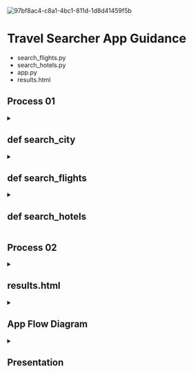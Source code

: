 ![97bf8ac4-c8a1-4bc1-811d-1d8d41459f5b](https://github.com/shouldbeclaudio/TravelSearcher_Project/assets/44953699/20a1627c-83db-4089-966b-fd530031d1e9)

# Travel Searcher App Guidance

- search_flights.py
- search_hotels.py
- app.py
- results.html

## Process 01

<details>
<summary><h2>def search_city</h2></summary>

  - In function city_name, i made a API connection to retrieve the IATA airport codes to be able to search for city names to merge
    with hotel search and make a unique search by city name

  - def search_city "flight's"

         def search_city(city_name):
            url = "https://skyscanner-api.p.rapidapi.com/v3/geo/hierarchy/flights/en-US"

        headers = {
        "X-RapidAPI-Key": "81d929c401msh55db1148647344cp1f1e2djsnd3e37a9caf26",
        "X-RapidAPI-Host": "skyscanner-api.p.rapidapi.com"
         }

        response = requests.get(url, headers=headers)
        data = json.loads(response.text)

        places = data['places']

        for place_id, place_data in places.items():
            if place_data['name'].lower() == city_name.lower():
               entity_id = place_id
               iata = place_data.get('iata')
               return entity_id, iata
        return None, None

    - def search_city "Hotel's"

          def search_city(city_name):
              url = "https://skyscanner-api.p.rapidapi.com/v3/geo/hierarchy/flights/en-US"

             headers = {
                         "X-RapidAPI-Key": "81d929c401msh55db1148647344cp1f1e2djsnd3e37a9caf26",
                         "X-RapidAPI-Host": "skyscanner-api.p.rapidapi.com"
                       }

            response = requests.get(url, headers=headers)
            data = json.loads(response.text)

            places = data['places']

          for place_id, place_data in places.items():
                 if place_data['name'].lower() == city_name.lower():
                    entity_id = place_id
                    return entity_id

          return None
      
  
</details>

<details>
<summary><h2>def search_flights</h2></summary>

   - In function search_flights, i made a API connection and made some setup's for flights search:

    def search_flights(departure_date, return_date, origin, destination, adults, min_price, max_price, limit=5):
                       origin_entity_id, origin_iata = search_city(origin)
                       destination_entity_id, destination_iata = search_city(destination)

    if origin_entity_id is None:
        print(f"Origin city '{origin}' not found.")
        return None

    if destination_entity_id is None:
        print(f"Destination city '{destination}' not found.")
        return None

    url = "https://skyscanner-api.p.rapidapi.com/v3e/flights/live/search/synced"

    payload = {
        "query": {
            "market": "PT",
            "locale": "pt-PT",
            "currency": "EUR",
            "queryLegs": [
                {
                    "originPlaceId": {"iata": origin_iata},
                    "destinationPlaceId": {"iata": destination_iata},
                    "date": {
                        "year": int(departure_date.split('-')[0]),
                        "month": int(departure_date.split('-')[1]),
                        "day": int(departure_date.split('-')[2])
                    }
                },
                {
                    "originPlaceId": {"iata": destination_iata},
                    "destinationPlaceId": {"iata": origin_iata},
                    "date": {
                        "year": int(return_date.split('-')[0]),
                        "month": int(return_date.split('-')[1]),
                        "day": int(return_date.split('-')[2])
                    }
                }
            ],
            "cabinClass": "CABIN_CLASS_ECONOMY",
            "adults": adults,
            "childrenAges": [0]
        }
    }

    headers = {
        "content-type": "application/json",
        "X-RapidAPI-Key": "81d929c401msh55db1148647344cp1f1e2djsnd3e37a9caf26",
        "X-RapidAPI-Host": "skyscanner-api.p.rapidapi.com"
    }

    response = requests.post(url, json=payload, headers=headers)
    print("Response:", response.status_code)
    print("Response Content:", response.content)

    flight_details = []    
    
    min_price = float(min_price)
    max_price = float(max_price)
    
    if response.status_code == 200:
        itineraries = response.json().get("content", {}).get("results", {}).get("itineraries", {})
        if itineraries:
            flight_details = []
            for itinerary_id, itinerary_info in itineraries.items():
                pricing_options = itinerary_info.get("pricingOptions", [])
                for pricing_option in pricing_options:
                    price = pricing_option.get("price", {}).get("amount")
                    if price and min_price <= float(price) <= max_price:
                        outbound_date = departure_date
                        inbound_date = return_date
                        outbound_origin = origin
                        outbound_destination = destination
                        inbound_origin = destination
                        inbound_destination = origin

                        flight_details.append([
                            outbound_date,
                            outbound_origin,
                            outbound_destination,
                            inbound_date,
                            inbound_origin,
                            inbound_destination,
                            price
                        ])

    if flight_details:
        flight_df = pd.DataFrame(flight_details, columns=[
            "Outbound Date",
            "Outbound Origin",
            "Outbound Destination",
            "Inbound Date",
            "Inbound Origin",
            "Inbound Destination",
            "Price"
        ])
        flight_df["Outbound Date"] = pd.to_datetime(flight_df["Outbound Date"])
        flight_df["Inbound Date"] = pd.to_datetime(flight_df["Inbound Date"])

        if not flight_df.empty:
            flight_df["Outbound Date"] = pd.to_datetime(flight_df["Outbound Date"])
            flight_df["Inbound Date"] = pd.to_datetime(flight_df["Inbound Date"])

            return flight_df
        else:
            print("No flights found.")
            return pd.DataFrame()
     
</details>

<details>
<summary><h2>def search_hotels</h2></summary>

   - In function search_hotels, i made a API connection and made some setup's for hotels search:

    def search_hotels(city_name, inbound_date, outbound_date, num_rooms, num_people, market, min_price=None, max_price=None, limit=None):
                      entity_id = search_city(city_name)

    if entity_id is None:
        print("City not found.")
        return None

    url = "https://skyscanner-api.p.rapidapi.com/v3e/hotels/live/search/create"

    payload = {
        "query": {
            "market": "PT",
            "locale": "pt-PT",
            "currency": "EUR",
            "adults": num_people,
            "placeId": {"entityId": entity_id},
            "checkInDate": {
                "year": inbound_date.year,
                "month": inbound_date.month,
                "day": inbound_date.day
            },
            "checkOutDate": {
                "year": outbound_date.year,
                "month": outbound_date.month,
                "day": outbound_date.day
            },
            "rooms": num_rooms,
            "sortBy": "RELEVANCE_DESC"
        }
    }

    if min_price is not None:
        payload["query"]["priceRange"] = {"min": min_price}
    if max_price is not None:
        payload["query"]["priceRange"] = {"max": max_price}
    if min_price is not None and max_price is not None:
        payload["query"]["priceRange"] = {"min": min_price, "max": max_price}

    headers = {
        "content-type": "application/json",
        "X-RapidAPI-Key": "81d929c401msh55db1148647344cp1f1e2djsnd3e37a9caf26",
        "X-RapidAPI-Host": "skyscanner-api.p.rapidapi.com"
    }

    response = requests.post(url, json=payload, headers=headers)
    data = json.loads(response.text)

    if limit is not None and len(data["content"]["results"]["hotels"]) > limit:
        data["content"]["results"]["hotels"] = data["content"]["results"]["hotels"][:limit]

    return data

</details>

## Process 02

<details>
<summary><h2>results.html</h2></summary>

  - Flight Search

            function sortFlightTable() {
            const flightTable = document.getElementById('flight-table');
            const sortOption = document.getElementById('flight-sort').value;
            const rows = Array.from(flightTable.getElementsByTagName('tr')).slice(1);
            rows.sort((a, b) => {
                const aPrice = parseFloat(a.getElementsByTagName('td')[6].innerText);
                const bPrice = parseFloat(b.getElementsByTagName('td')[6].innerText);
                if (sortOption === 'price-low-high') {
                    return aPrice - bPrice;
                } else {
                    return bPrice - aPrice;
                }
            });
            rows.forEach(row => flightTable.appendChild(row));
        }

   - Hotel Search

              function sortHotelTable() {
            const hotelTable = document.getElementById('hotel-table');
            const sortOption = document.getElementById('hotel-sort').value;
            const rows = Array.from(hotelTable.getElementsByTagName('tr')).slice(1);
            rows.sort((a, b) => {
                const aPrice = parseFloat(a.getElementsByTagName('td')[4].innerText);
                const bPrice = parseFloat(b.getElementsByTagName('td')[4].innerText);
                if (sortOption === 'price-low-high') {
                    return aPrice - bPrice;
                } else {
                    return bPrice - aPrice;
                }
            });
            rows.forEach(row => hotelTable.appendChild(row));

         }


   - Hotel Histogram

    function generateHotelPriceHistogram(data, chartId, chosenPrice) {
        const bucketSize = 30;
        const minPrice = Math.min(...data.map(item => item.Price));
        const maxPrice = Math.max(...data.map(item => item.Price));
    
        const bucketCounts = new Array(Math.ceil((maxPrice - minPrice) / bucketSize)).fill(0);

        data.forEach(item => {
            const bucketIndex = Math.ceil((item.Price - minPrice) / bucketSize); // Modified line
            bucketCounts[bucketIndex]++;
        });

        const labels = bucketCounts.map((count, index) => {
            const bucketStart = minPrice + index * bucketSize;
            const bucketEnd = bucketStart + bucketSize;
            return `${bucketStart.toFixed(0)} - ${bucketEnd.toFixed(0)}`;
        });

        const ctx = document.getElementById(chartId).getContext('2d');
        const chosenBucketIndex = Math.floor((chosenPrice - minPrice) / bucketSize); // Updated line

        new Chart(ctx, {
            type: 'bar',
            data: {
                labels: labels,
                datasets: [{
                    label: 'Price',
                    data: bucketCounts,
                    backgroundColor: bucketCounts.map((count, index) => {
                        const bucketStart = minPrice + index * bucketSize;
                        const bucketEnd = bucketStart + bucketSize;
                        if (chosenPrice >= bucketStart && chosenPrice <= bucketEnd) {
                            return 'rgba(255, 0, 0, 0.7)';
                        } else {
                            return 'rgba(0, 0, 0, 0.7)';
                        }
                    }),
                    borderColor: 'black',
                    borderWidth: 1,
                }]
            },
            options: {
                scales: {
                    y: {
                        beginAtZero: true,
                        suggestedMax: Math.max(...bucketCounts) * 1.1,
                    },
                },
                plugins: {
                    legend: {
                        display: false,
                    },
                    annotation: {
                        annotations: [{
                            type: 'line',
                            mode: 'horizontal',
                            scaleID: 'y',
                            value: chosenPrice,
                            borderColor: 'red',
                            borderWidth: 2,
                            label: {
                                content: `Chosen Price: ${chosenPrice}`,
                                enabled: true,
                                position: 'right'
                            }
                        }]
                    }
                }
            }
        });
    }

        const hotelData = [];
        const hotelTable = document.getElementById('hotel-table');
        const hotelRows = hotelTable.getElementsByTagName('tr');
        for (let i = 1; i < hotelRows.length; i++) {
            const hotelColumns = hotelRows[i].getElementsByTagName('td');
            const hotelPrice = parseFloat(hotelColumns[4].innerText);
            hotelData.push({ Price: hotelPrice });
        }
    
        const chosenHotelPrice = Math.min(...hotelData.map(item => item.Price));
        generateHotelPriceHistogram(hotelData, 'hotel-prices-chart', chosenHotelPrice);



   - Flight Histogram

         function generateFlightPriceHistogram(data, chartId, chosenPrice) {
            const bucketSize = 80;
            const minPrice = Math.min(...data.map(item => item.Price));
            const maxPrice = Math.max(...data.map(item => item.Price));
            const bucketCounts = new Array(Math.ceil((maxPrice - minPrice) / bucketSize)).fill(0);
        
            data.forEach(item => {
                const bucketIndex = Math.floor((item.Price - minPrice) / bucketSize);
                bucketCounts[bucketIndex]++;
            });
        
            const labels = bucketCounts.map((count, index) => {
                const bucketStart = minPrice + index * bucketSize;
                const bucketEnd = bucketStart + bucketSize;
                return `${bucketStart.toFixed(0)} - ${bucketEnd.toFixed(0)}`;
            });
        
            const ctx = document.getElementById(chartId).getContext('2d');
        
            let chosenBucketIndex = Math.floor((chosenPrice - minPrice) / bucketSize);
            if (chosenBucketIndex < 0) {
                chosenBucketIndex = 0;
            } else if (chosenBucketIndex >= bucketCounts.length) {
                chosenBucketIndex = bucketCounts.length - 1;
            }
        
            const adjustedChosenPrice = minPrice + (chosenBucketIndex * bucketSize) + bucketSize / 2;
        
            new Chart(ctx, {
                type: 'bar',
                data: {
                    labels: labels,
                    datasets: [{
                        label: 'Price',
                        data: bucketCounts,
                        backgroundColor: bucketCounts.map((count, index) => {
                            const bucketStart = minPrice + index * bucketSize;
                            const bucketEnd = bucketStart + bucketSize;
                            if (chosenPrice >= bucketStart && chosenPrice <= bucketEnd) {
                                return 'rgba(255, 0, 0, 0.7)';
                            } else {
                                return 'rgba(0, 0, 0, 0.7)';
                            }
                        }),
                        borderColor: 'black',
                        borderWidth: 1,
                    }],
                },
                options: {
                    scales: {
                        y: {
                            beginAtZero: true,
                            suggestedMax: Math.max(...bucketCounts) * 1.1,
                        },
                    },
                    plugins: {
                        legend: {
                            display: false,
                        },
                        annotation: {
                            annotations: [{
                                type: 'line',
                                mode: 'horizontal',
                                scaleID: 'y',
                                value: adjustedChosenPrice,
                                borderColor: 'red',
                                borderWidth: 2,
                                label: {
                                    content: `Chosen Price: ${adjustedChosenPrice.toFixed(0)}`,
                                    enabled: true,
                                    position: 'right',
                                },
                            }],
                        },
                    },
                },
            });
         }
        
         const flightData = [];
         const flightTable = document.getElementById('flight-table');
         const flightRows = flightTable.getElementsByTagName('tr');
         for (let i = 1; i < flightRows.length; i++) {
            const flightColumns = flightRows[i].getElementsByTagName('td');
            const flightPrice = parseFloat(flightColumns[6].innerText);
            flightData.push({ Price: flightPrice });
         }
        
         const chosenFlightPrice = Math.min(...flightData.map(item => item.Price));
         generateFlightPriceHistogram(flightData, 'flight-prices-chart', chosenFlightPrice); 

 
</details>

<details>
<summary><h2>App Flow Diagram</h2></summary>

<img width="710" alt="Captura de ecrã 2023-07-27, às 23 47 16" src="https://github.com/shouldbeclaudio/TravelSearcher_Project/assets/44953699/50625e02-4ec2-4db9-b40e-3048fd137b76">

</details>


<details>
<summary><h2>Presentation</h2></summary>

![1](https://github.com/shouldbeclaudio/TravelSearcher_Project/assets/44953699/7e0912c2-fa8c-402f-a628-3f648ec83ace)
![2](https://github.com/shouldbeclaudio/TravelSearcher_Project/assets/44953699/7f395a70-2a97-4c4d-ba6c-7b2d8d4d0605)
![3](https://github.com/shouldbeclaudio/TravelSearcher_Project/assets/44953699/c868c22c-738d-4744-ab65-6058024b0a50)
![4](https://github.com/shouldbeclaudio/TravelSearcher_Project/assets/44953699/608dc442-d595-4acc-85c9-5debfc5bde3a)
![5](https://github.com/shouldbeclaudio/TravelSearcher_Project/assets/44953699/b7669edb-e177-42c5-b083-a857cbb01e38)

</details>

